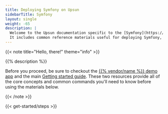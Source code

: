 ```yaml
---
title: Deploying Symfony on Upsun
sidebarTitle: Symfony
layout: single
weight: -65
description: |
  Welcome to the Upsun documentation specific to the [Symfony](https://www.symfony.com/) framework on Upsun.
  It includes common reference materials useful for deploying Symfony, but also external community and blog resources that cover more advanced topics relevant for the framework.
---
```


{{< note title="Hello, there!" theme="info" >}}

{{% description %}}

Before you proceed, be sure to checkout the [{{% vendor/name %}} demo app](https://console.upsun.com/projects/create-project) and the main [Getting started guide](/get-started/here/_index.md). These two resources provide all of the core concepts and common commands you'll need to know before using the materials below.

{{< /note >}}

{{< get-started/steps >}}

[//]: # (## Getting started)

[//]: # ()
[//]: # (- [Upsun demo application]&#40;https://console.upsun.com/projects/create-project&#41;)

[//]: # (- [Upsun Getting started guide]&#40;/get-started/here/_index.md&#41;)

[//]: # (- [What is Upsun?]&#40;/learn/overview&#41;)

[//]: # ()
[//]: # (## Documentation)

[//]: # ()
[//]: # (- [PHP documentation]&#40;/languages/php/&#41;)

[//]: # (- [Extensions]&#40;/languages/php/extensions&#41;)

[//]: # (- [Performance tuning]&#40;/languages/php/tuning&#41;)

[//]: # (- [PHP-FPM sizing]&#40;/languages/php/fpm&#41;)

[//]: # (- [Swoole on Upsun]&#40;/languages/php/swoole&#41;)

[//]: # (- [Authenticated Composer]&#40;/languages/php/composer-auth&#41;)

[//]: # ()
[//]: # (## Community content)

[//]: # ()
[//]: # (- [Symfony topics]&#40;https://support.platform.sh/hc/en-us/search?utf8=%E2%9C%93&query=symfony&#41;)

[//]: # (- [PHP topics]&#40;https://support.platform.sh/hc/en-us/search?utf8=%E2%9C%93&query=php&#41;)

[//]: # ()
[//]: # (<!-- ## Blogs -->)

[//]: # ()
[//]: # (<!-- ## Video -->)

